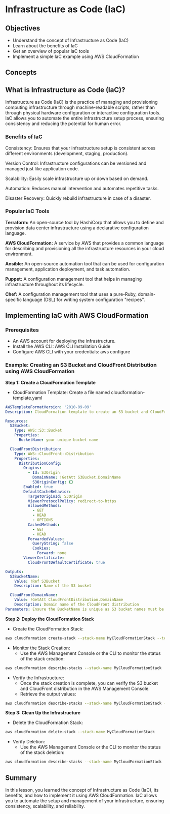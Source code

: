 # Infrastructure as Code (IaC)

## Objectives
- Understand the concept of Infrastructure as Code (IaC)
- Learn about the benefits of IaC
- Get an overview of popular IaC tools
- Implement a simple IaC example using AWS CloudFormation

## Concepts

## What is Infrastructure as Code (IaC)?
Infrastructure as Code (IaC) is the practice of managing and provisioning computing infrastructure through machine-readable scripts, rather than through physical hardware configuration or interactive configuration tools. IaC allows you to automate the entire infrastructure setup process, ensuring consistency and reducing the potential for human error.

### Benefits of IaC
Consistency: Ensures that your infrastructure setup is consistent across different environments (development, staging, production).

Version Control: Infrastructure configurations can be versioned and managed just like application code.

Scalability: Easily scale infrastructure up or down based on demand.

Automation: Reduces manual intervention and automates repetitive tasks.

Disaster Recovery: Quickly rebuild infrastructure in case of a disaster.

### Popular IaC Tools
**Terraform:** An open-source tool by HashiCorp that allows you to define and provision data center infrastructure using a declarative configuration language.

**AWS CloudFormation:** A service by AWS that provides a common language for describing and provisioning all the infrastructure resources in your cloud environment.

**Ansible:** An open-source automation tool that can be used for configuration management, application deployment, and task automation.

**Puppet:** A configuration management tool that helps in managing infrastructure throughout its lifecycle.

**Chef:** A configuration management tool that uses a pure-Ruby, domain-specific language (DSL) for writing system configuration "recipes".

## Implementing IaC with AWS CloudFormation

### Prerequisites
- An AWS account for deploying the infrastructure.
- Install the AWS CLI: AWS CLI Installation Guide
- Configure AWS CLI with your credentials: aws configure

### Example: Creating an S3 Bucket and CloudFront Distribution using AWS CloudFormation

**Step 1: Create a CloudFormation Template**
- CloudFormation Template: Create a file named cloudformation-template.yaml

```yaml
AWSTemplateFormatVersion: '2010-09-09'
Description: CloudFormation template to create an S3 bucket and CloudFront distribution.

Resources:
  S3Bucket:
    Type: AWS::S3::Bucket
    Properties:
      BucketName: your-unique-bucket-name

  CloudFrontDistribution:
    Type: AWS::CloudFront::Distribution
    Properties:
      DistributionConfig:
        Origins:
          - Id: S3Origin
            DomainName: !GetAtt S3Bucket.DomainName
            S3OriginConfig: {}
        Enabled: true
        DefaultCacheBehavior:
          TargetOriginId: S3Origin
          ViewerProtocolPolicy: redirect-to-https
          AllowedMethods:
            - GET
            - HEAD
            - OPTIONS
          CachedMethods:
            - GET
            - HEAD
          ForwardedValues:
            QueryString: false
            Cookies:
              Forward: none
        ViewerCertificate:
          CloudFrontDefaultCertificate: true

Outputs:
  S3BucketName:
    Value: !Ref S3Bucket
    Description: Name of the S3 bucket

  CloudFrontDomainName:
    Value: !GetAtt CloudFrontDistribution.DomainName
    Description: Domain name of the CloudFront distribution
Parameters: Ensure the BucketName is unique as S3 bucket names must be globally unique.
```

**Step 2: Deploy the CloudFormation Stack**
- Create the CloudFormation Stack:

```sh
aws cloudformation create-stack --stack-name MyCloudFormationStack --template-body file://cloudformation-template.yaml --capabilities CAPABILITY_NAMED_IAM
```
- Monitor the Stack Creation:
    - Use the AWS Management Console or the CLI to monitor the status of the stack creation:

```sh
aws cloudformation describe-stacks --stack-name MyCloudFormationStack
```

- Verify the Infrastructure:
    - Once the stack creation is complete, you can verify the S3 bucket and CloudFront distribution in the AWS Management Console.
    - Retrieve the output values:

```sh
aws cloudformation describe-stacks --stack-name MyCloudFormationStack --query "Stacks[0].Outputs"
```

**Step 3: Clean Up the Infrastructure**
- Delete the CloudFormation Stack:

```sh
aws cloudformation delete-stack --stack-name MyCloudFormationStack
```
- Verify Deletion:
    - Use the AWS Management Console or the CLI to monitor the status of the stack deletion:

```sh
aws cloudformation describe-stacks --stack-name MyCloudFormationStack
```

## Summary
In this lesson, you learned the concept of Infrastructure as Code (IaC), its benefits, and how to implement it using AWS CloudFormation. IaC allows you to automate the setup and management of your infrastructure, ensuring consistency, scalability, and reliability.